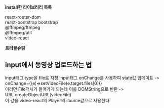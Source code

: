 **install한 라이브러리 목록**

react-router-dom  
react-bootstrap bootstrap  
@ffmpeg/ffmpeg  
@ffmpeg/util  
video-react

**트러블슈팅**

## input에서 동영상 업로드하는 법

input태그 type을 file로 지정
input태그 onChange를 사용하여 state값 업데이트 -> onChange={(e)=>setVideoFile(e.target.files[0])}  
이러면 File객체가 들어가게 되는데 이를 DOMString으로 반환 -> URL.createObjectURL(videoFile)  
이 값을 video-react의 Player의 source값으로 사용한다.

